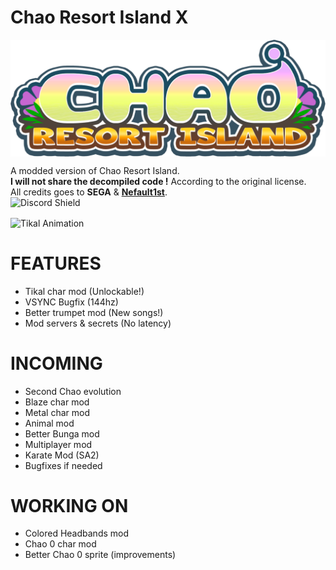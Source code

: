 # Chao Resort Island X
<img align="center" alt="Logo" src="src/patch_resources/Logo/sprCWLogo_Rz.png" />  

A modded version of Chao Resort Island.  
**I will not share the decompiled code !** According to the original license.  
All credits goes to **SEGA** & **[Nefault1st](https://twitter.com/nefault1st)**.  
![Discord Shield](https://discordapp.com/api/guilds/773578180036263936/widget.png?style=shield)  

<img align="center" alt="Tikal Animation" src="tikal.gif" />  

# FEATURES
- Tikal char mod (Unlockable!)
- VSYNC Bugfix (144hz)
- Better trumpet mod (New songs!)
- Mod servers & secrets (No latency)

# INCOMING
- Second Chao evolution
- Blaze char mod
- Metal char mod
- Animal mod
- Better Bunga mod
- Multiplayer mod
- Karate Mod (SA2)
- Bugfixes if needed

# WORKING ON
- Colored Headbands mod
- Chao 0 char mod
- Better Chao 0 sprite (improvements)
